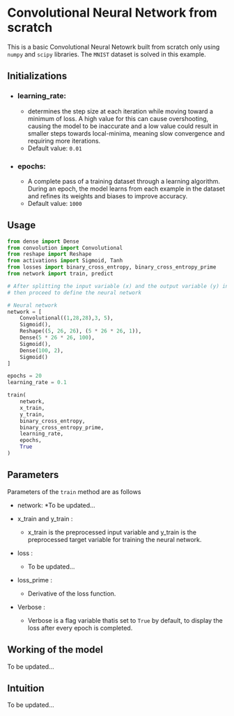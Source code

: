 # Convolutional Neural Network from scratch
This is a basic Convolutional Neural Netowrk built from scratch only using `numpy` and `scipy` libraries.
The `MNIST` dataset is solved in this example.

## Initializations
* ### learning_rate:
  * determines the step size at each iteration while moving toward a minimum of loss. A high value for this can cause overshooting, causing the model to be inaccurate and a low value could result in smaller steps towards local-minima, meaning slow convergence and requiring more iterations.
  * Default value: `0.01`
* ### epochs:
  *  A complete pass of a training dataset through a learning algorithm. During an epoch, the model learns from each example in the dataset and refines its weights and biases to improve accuracy.
  * Default value: `1000`


## Usage

```py
from dense import Dense
from convolution import Convolutional
from reshape import Reshape
from activations import Sigmoid, Tanh
from losses import binary_cross_entropy, binary_cross_entropy_prime
from network import train, predict

# After splitting the input variable (x) and the output variable (y) into training and testing sets and preprocessing the data
# then proceed to define the neural network

# Neural network
network = [
    Convolutional((1,28,28),3, 5),
    Sigmoid(),
    Reshape((5, 26, 26), (5 * 26 * 26, 1)),
    Dense(5 * 26 * 26, 100),
    Sigmoid(),
    Dense(100, 2),
    Sigmoid()
]

epochs = 20
learning_rate = 0.1

train(
    network, 
    x_train, 
    y_train, 
    binary_cross_entropy, 
    binary_cross_entropy_prime, 
    learning_rate, 
    epochs, 
    True
)
```
## Parameters
Parameters of the `train` method are as follows
* network:
  *To be updated...

* x_train and y_train :
  * x_train is the preprocessed input variable and y_train is the preprocessed target variable for training the neural network.

* loss :
  * To be updated...

* loss_prime :
  * Derivative of the loss function.

* Verbose :
  * Verbose is a flag variable thatis set to `True` by default, to display the loss after every epoch is completed.

## Working of the model
To be updated...

## Intuition
To be updated...